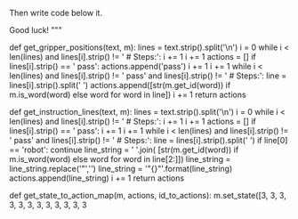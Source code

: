 

Then write code below it.

Good luck!
"""


def get_gripper_positions(text, m):
    lines = text.strip().split('\n')
    i = 0
    while i < len(lines) and lines[i].strip() != '    # Steps:':
        i += 1
    i += 1
    actions = []
    if lines[i].strip() == '    pass':
        actions.append('pass')
        i += 1
    i += 1
    while i < len(lines) and lines[i].strip() != '    pass' and lines[i].strip() != '    # Steps:':
        line = lines[i].strip().split(' ')
        actions.append([str(m.get_id(word)) if m.is_word(word) else word for word in line])
        i += 1
    return actions


def get_instruction_lines(text, m):
    lines = text.strip().split('\n')
    i = 0
    while i < len(lines) and lines[i].strip() != '    # Steps:':
        i += 1
    i += 1
    actions = []
    if lines[i].strip() == '    pass':
        i += 1
    i += 1
    while i < len(lines) and lines[i].strip() != '    pass' and lines[i].strip() != '    # Steps:':
        line = lines[i].strip().split(' ')
        if line[0] == 'robot':
            continue
        line_string = ' '.join(
            [str(m.get_id(word)) if m.is_word(word) else word for word in line[2:]])
        line_string = line_string.replace('"','')
        line_string = '"{}"'.format(line_string)
        actions.append(line_string)
        i += 1
    return actions


def get_state_to_action_map(m, actions, id_to_actions):
    m.set_state([3, 3, 3, 3, 3, 3, 3, 3, 3, 3, 3, 3